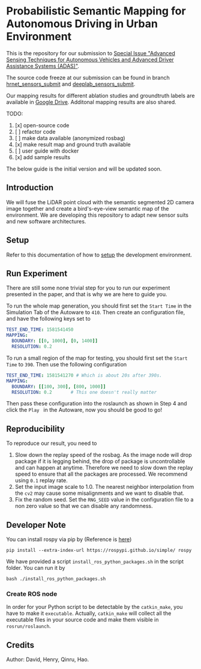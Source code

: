 # Probabilistic Semantic Mapping for Autonomous Driving in Urban Environment

This is the repository for our submission to [Special Issue "Advanced Sensing Techniques for Autonomous Vehicles and Advanced Driver Assistance Systems (ADAS)"](https://www.mdpi.com/si/sensors/autonomous_vehicles_ADAS).

The source code freeze at our submission can be found in branch [hrnet_sensors_submit](https://github.com/AutonomousVehicleLaboratory/semantic_mapping_v2/tree/hrnet_sensors_submit) and [deeplab_sensors_submit](https://github.com/AutonomousVehicleLaboratory/semantic_mapping_v2/tree/deeplab_sensors_submit).

Our mapping results for different ablation studies and groundtruth labels are available in [Google Drive](https://drive.google.com/drive/folders/1eMRNIizjmEStxS0i_ZaKjc9z9hFkRSqN?usp=sharing). Additonal mapping results are also shared. 


TODO:
1. [x] open-source code
2. [ ] refactor code
3. [ ] make data available (anonymized rosbag)
4. [x] make result map and ground truth available
4. [ ] user guide with docker
5. [x] add sample results



The below guide is the initial version and will be updated soon.

## Introduction

We will fuse the LiDAR point cloud with the semantic segmented 2D camera image together and create a bird's-eye-view semantic map of the environment. We are developing this repository to adapt new sensor suits and new software architectures. 

## Setup

Refer to this documentation of how to [setup](doc/setup.md) the development environment. 

## Run Experiment

There are still some none trivial step for you to run our experiment presented in the paper, and that is why we are here to guide you. 

To run the whole map generation, you should first set the `Start Time` in the Simulation Tab of the Autoware to `410`.  Then create an configuration file, and have the following keys set to

```yaml
TEST_END_TIME: 1581541450
MAPPING:
  BOUNDARY: [[0, 1000], [0, 1400]]
  RESOLUTION: 0.2
```

To run a small region of the map for testing, you should first set the `Start Time` to `390`. Then use the following configuration 

```yaml
TEST_END_TIME: 1581541270 # Which is about 20s after 390s. 
MAPPING:
  BOUNDARY: [[100, 300], [800, 1000]]
  RESOLUTION: 0.2		# This one doesn't really matter
```

Then pass these configuration into the roslaunch as shown in Step 4 and click the `Play ` in the Autoware, now you should be good to go!

## Reproducibility

To reproduce our result, you need to 

1. Slow down the replay speed of the rosbag. As the image node will drop package if it is legging behind, the drop of package is uncontrollable and can happen at anytime. Therefore we need to slow down the replay speed to ensure that all the packages are processed. We recommend using `0.1` replay rate. 
2. Set the input image scale to 1.0. The nearest neighbor interpolation from the `cv2` may cause some misalignments and we want to disable that. 
3. Fix the random seed. Set the `RNG_SEED` value in the configuration file to a non zero value so that we can disable any randomness. 

## Developer Note

You can install rospy via pip by (Reference is [here](https://answers.ros.org/question/343260/install-of-the-rospyrosbag-python-libraries-standalone-not-on-ubuntu/))

```
pip install --extra-index-url https://rospypi.github.io/simple/ rospy
```

We have provided a script `install_ros_python_packages.sh` in the script folder. You can run it by 

```shell
bash ./install_ros_python_packages.sh
```

### Create ROS node

In order for your Python script to be detectable by the `catkin_make`, you have to make it `executable`. Actually, `catkin_make` will collect all the executable files in your source code and make them visible in `rosrun/roslaunch`. 



## Credits

Author: David, Henry, Qinru, Hao. 